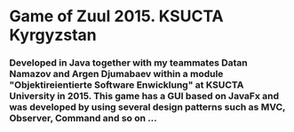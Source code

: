 # Game of Zuul 2015. KSUCTA Kyrgyzstan
<h3>Developed in Java together with my teammates Datan Namazov and Argen Djumabaev within a module "Objektireientierte Software Enwicklung" at KSUCTA University in 2015.
This game has a GUI based on JavaFx and was developed by using several design patterns such as MVC, Observer, Command and so on ...</h3>
